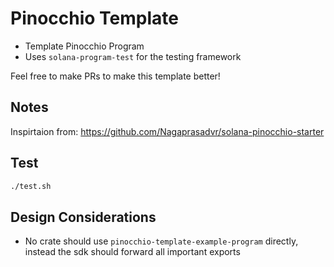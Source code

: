 # Pinocchio Template

- Template Pinocchio Program
- Uses `solana-program-test` for the testing framework

Feel free to make PRs to make this template better!

## Notes

Inspirtaion from:
https://github.com/Nagaprasadvr/solana-pinocchio-starter

## Test
```bash
./test.sh
```

## Design Considerations
- No crate should use `pinocchio-template-example-program` directly, instead the sdk should forward all important exports
